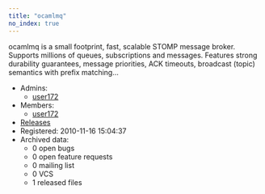 ```yaml
---
title: "ocamlmq"
no_index: true
---
```


ocamlmq is a small footprint, fast, scalable STOMP message broker. Supports
millions of queues, subscriptions and messages. Features strong durability
guarantees, message priorities, ACK timeouts, broadcast (topic) semantics with
prefix matching...


* Admins:
  * [user172](/users/user172)
* Members:
  * [user172](/users/user172)
* [Releases](https://download.ocamlcore.org/ocamlmq)
* Registered: 2010-11-16 15:04:37
* Archived data:
  * 0 open bugs
  * 0 open feature requests
  * 0 mailing list
  * 0 VCS
  * 1 released files
